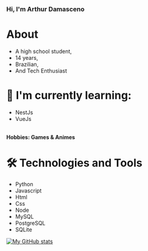 ### Hi, I'm Arthur Damasceno 

# About
- A high school student,
- 14 years,
- Brazilian,
- And Tech Enthusiast

# 🌱 I'm currently learning:
- NestJs
- VueJs 
<br>
<strong>Hobbies: Games & Animes</strong>

# 🛠️ Technologies and Tools
- Python
- Javascript
- Html
- Css
- Node
- MySQL
- PostgreSQL
- SQLite

[![My GitHub stats](https://github-readme-stats.vercel.app/api?username=arthur-damasceno&theme=dark)](https://github.com/arthur-damasceno/github-readme-stats)
